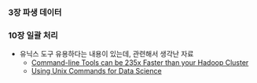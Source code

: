 ### 3장 파생 데이터

### 10장 일괄 처리

- 유닉스 도구 유용하다는 내용이 있는데, 관련해서 생각난 자료
  - [Command-line Tools can be 235x Faster than your Hadoop Cluster](https://adamdrake.com/command-line-tools-can-be-235x-faster-than-your-hadoop-cluster.html)
  - [Using Unix Commands for Data Science](https://matheusrabetti.github.io/data%20analysis/command-line-datascience/)

